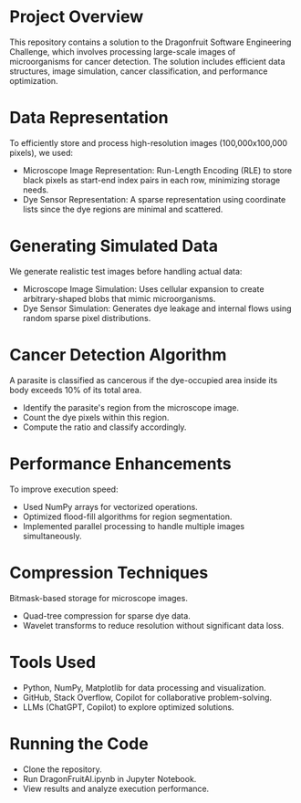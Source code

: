# Project Overview

This repository contains a solution to the Dragonfruit Software Engineering Challenge, which involves processing large-scale images of microorganisms for cancer detection. The solution includes efficient data structures, image simulation, cancer classification, and performance optimization.

# Data Representation
To efficiently store and process high-resolution images (100,000x100,000 pixels), we used:

- Microscope Image Representation: Run-Length Encoding (RLE) to store black pixels as start-end index pairs in each row, minimizing storage needs.
- Dye Sensor Representation: A sparse representation using coordinate lists since the dye regions are minimal and scattered.

# Generating Simulated Data
We generate realistic test images before handling actual data:

- Microscope Image Simulation: Uses cellular expansion to create arbitrary-shaped blobs that mimic microorganisms.
- Dye Sensor Simulation: Generates dye leakage and internal flows using random sparse pixel distributions.

# Cancer Detection Algorithm
A parasite is classified as cancerous if the dye-occupied area inside its body exceeds 10% of its total area.

- Identify the parasite's region from the microscope image.
- Count the dye pixels within this region.
- Compute the ratio and classify accordingly.

# Performance Enhancements
To improve execution speed:

- Used NumPy arrays for vectorized operations.
- Optimized flood-fill algorithms for region segmentation.
- Implemented parallel processing to handle multiple images simultaneously.

# Compression Techniques
Bitmask-based storage for microscope images.

- Quad-tree compression for sparse dye data.
- Wavelet transforms to reduce resolution without significant data loss.

# Tools Used

- Python, NumPy, Matplotlib for data processing and visualization.
- GitHub, Stack Overflow, Copilot for collaborative problem-solving.
- LLMs (ChatGPT, Copilot) to explore optimized solutions.

# Running the Code

- Clone the repository.
- Run DragonFruitAI.ipynb in Jupyter Notebook.
- View results and analyze execution performance.
